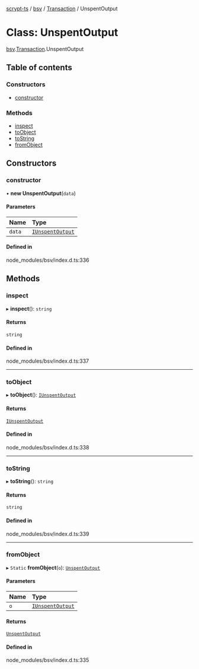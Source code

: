 [scrypt-ts](../README.md) / [bsv](../modules/bsv.md) / [Transaction](../modules/bsv.Transaction.md) / UnspentOutput

# Class: UnspentOutput

[bsv](../modules/bsv.md).[Transaction](../modules/bsv.Transaction.md).UnspentOutput

## Table of contents

### Constructors

- [constructor](bsv.Transaction.UnspentOutput.md#constructor)

### Methods

- [inspect](bsv.Transaction.UnspentOutput.md#inspect)
- [toObject](bsv.Transaction.UnspentOutput.md#toobject)
- [toString](bsv.Transaction.UnspentOutput.md#tostring)
- [fromObject](bsv.Transaction.UnspentOutput.md#fromobject)

## Constructors

### constructor

• **new UnspentOutput**(`data`)

#### Parameters

| Name | Type |
| :------ | :------ |
| `data` | [`IUnspentOutput`](../interfaces/bsv.Transaction.IUnspentOutput.md) |

#### Defined in

node_modules/bsv/index.d.ts:336

## Methods

### inspect

▸ **inspect**(): `string`

#### Returns

`string`

#### Defined in

node_modules/bsv/index.d.ts:337

___

### toObject

▸ **toObject**(): [`IUnspentOutput`](../interfaces/bsv.Transaction.IUnspentOutput.md)

#### Returns

[`IUnspentOutput`](../interfaces/bsv.Transaction.IUnspentOutput.md)

#### Defined in

node_modules/bsv/index.d.ts:338

___

### toString

▸ **toString**(): `string`

#### Returns

`string`

#### Defined in

node_modules/bsv/index.d.ts:339

___

### fromObject

▸ `Static` **fromObject**(`o`): [`UnspentOutput`](bsv.Transaction.UnspentOutput.md)

#### Parameters

| Name | Type |
| :------ | :------ |
| `o` | [`IUnspentOutput`](../interfaces/bsv.Transaction.IUnspentOutput.md) |

#### Returns

[`UnspentOutput`](bsv.Transaction.UnspentOutput.md)

#### Defined in

node_modules/bsv/index.d.ts:335
